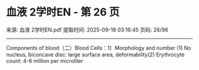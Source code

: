 # 血液 2学时EN - 第 26 页

来源: 血液 2学时EN.pdf
提取时间: 2025-09-18 03:16:45
页码: 26/96

---

Components of blood（二）Blood Cells：1）Morphology and number
(1) No nucleus, biconcave disc: large surface area, deformability(2) Erythrocyte count: 4-6 million per microliter